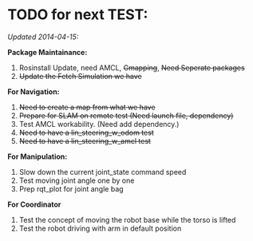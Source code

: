 # TODO for next TEST:
*Updated 2014-04-15:*

**Package Maintainance:**
1. Rosinstall Update, need AMCL, ~~Gmapping~~, ~~Need Seperate packages~~
2. ~~Update the Fetch Simulation we have~~

**For Navigation:**
1. ~~Need to create a map from what we have~~
2. ~~Prepare for SLAM on remote test (Need launch file, dependency)~~
3. Test AMCL workability. (Need add dependency.)
4. ~~Need to have a lin_steering_w_odom test~~
5. ~~Need to have a lin_steering_w_amcl test~~

**For Manipulation:**
1. Slow down the current joint_state command speed
2. Test moving joint angle one by one
3. Prep rqt_plot for joint angle bag

**For Coordinator**
1. Test the concept of moving the robot base while the torso is lifted
2. Test the robot driving with arm in default position